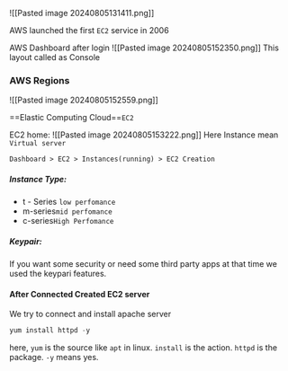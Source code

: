 ![[Pasted image 20240805131411.png]]

AWS launched the first `EC2` service in 2006

AWS Dashboard after login
![[Pasted image 20240805152350.png]]
This layout called as Console

### AWS Regions
![[Pasted image 20240805152559.png]]

==Elastic Computing Cloud==`EC2`

EC2 home:
![[Pasted image 20240805153222.png]]
Here Instance mean `Virtual server`
 
`Dashboard > EC2 > Instances(running) > EC2 Creation`
##### Instance Type:
* t - Series `low perfomance`
* m-series`mid perfomance`
* c-series`High Perfomance`

##### Keypair:
If you want some security or need some third party apps at that time we used the keypari features.

#### After Connected Created EC2 server
We try to connect and install apache server
```jsx
yum install httpd -y
```
here,
`yum` is the source like `apt` in linux.
`install` is the action.
`httpd` is the package.
`-y` means yes.


